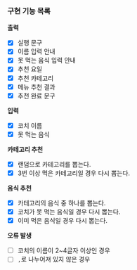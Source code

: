 ### 구현 기능 목록

**출력**
- [x] 실행 문구
- [x] 이름 입력 안내
- [x] 못 먹는 음식 입력 안내
- [x] 추천 요일
- [x] 추천 카테고리
- [x] 메뉴 추천 결과
- [x] 추천 완료 문구

**입력**
- [x] 코치 이름
- [x] 못 먹는 음식

**카테고리 추천**
- [x] 랜덤으로 카테고리를 뽑는다.
- [x] 3번 이상 먹은 카테고리일 경우 다시 뽑는다.

**음식 추천**
- [x] 카테고리의 음식 중 하나를 뽑는다.
- [x] 코치가 못 먹는 음식일 경우 다시 뽑는다.
- [x] 이미 먹은 음식일 경우 다시 뽑는다.

**오류 발생**
- [ ] 코치의 이름이 2~4글자 이상인 경우
- [ ] `,`로 나누어져 있지 않은 경우